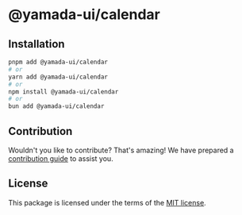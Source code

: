 # @yamada-ui/calendar

## Installation

```sh
pnpm add @yamada-ui/calendar
# or
yarn add @yamada-ui/calendar
# or
npm install @yamada-ui/calendar
# or
bun add @yamada-ui/calendar
```

## Contribution

Wouldn't you like to contribute? That's amazing! We have prepared a [contribution guide](https://github.com/yamada-ui/yamada-ui/blob/main/CONTRIBUTING.md) to assist you.

## License

This package is licensed under the terms of the
[MIT license](https://github.com/yamada-ui/yamada-ui/blob/main/LICENSE).
